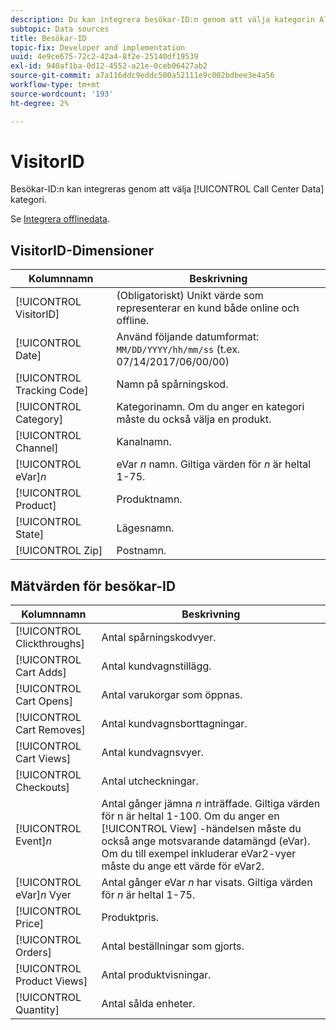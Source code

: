 ```yaml
---
description: Du kan integrera besökar-ID:n genom att välja kategorin Allmänt (transaktions-ID).
subtopic: Data sources
title: Besökar-ID
topic-fix: Developer and implementation
uuid: 4e9ce675-72c2-42a4-8f2e-25140df19539
exl-id: 940af1ba-0d12-4552-a21e-0ceb06427ab2
source-git-commit: a7a116ddc9eddc500a52111e9c002bdbee3e4a56
workflow-type: tm+mt
source-wordcount: '193'
ht-degree: 2%

---
```


# VisitorID

Besökar-ID:n kan integreras genom att välja [!UICONTROL Call Center Data] kategori.

Se [Integrera offlinedata](/help/import/c-data-sources/datasrc-integrating-offline-data.md).

## VisitorID-Dimensioner

| Kolumnnamn | Beskrivning |
|--- |--- |
| [!UICONTROL VisitorID] | (Obligatoriskt) Unikt värde som representerar en kund både online och offline. |
| [!UICONTROL Date] | Använd följande datumformat: `MM/DD/YYYY/hh/mm/ss` (t.ex. 07/14/2017/06/00/00) |
| [!UICONTROL Tracking Code] | Namn på spårningskod. |
| [!UICONTROL Category] | Kategorinamn. Om du anger en kategori måste du också välja en produkt. |
| [!UICONTROL Channel] | Kanalnamn. |
| [!UICONTROL eVar]*n* | eVar *n* namn. Giltiga värden för *n* är heltal 1-75. |
| [!UICONTROL Product] | Produktnamn. |
| [!UICONTROL State] | Lägesnamn. |
| [!UICONTROL Zip] | Postnamn. |

## Mätvärden för besökar-ID

| Kolumnnamn | Beskrivning |
| --- | --- |
| [!UICONTROL Clickthroughs] | Antal spårningskodvyer. |
| [!UICONTROL Cart Adds] | Antal kundvagnstillägg. |
| [!UICONTROL Cart Opens] | Antal varukorgar som öppnas. |
| [!UICONTROL Cart Removes] | Antal kundvagnsborttagningar. |
| [!UICONTROL Cart Views] | Antal kundvagnsvyer. |
| [!UICONTROL Checkouts] | Antal utcheckningar. |
| [!UICONTROL Event]*n* | Antal gånger jämna *n* inträffade. Giltiga värden för n är heltal 1-100.  Om du anger en [!UICONTROL View] -händelsen måste du också ange motsvarande datamängd (eVar). Om du till exempel inkluderar eVar2-vyer måste du ange ett värde för eVar2. |
| [!UICONTROL eVar]*n* Vyer | Antal gånger eVar *n* har visats. Giltiga värden för *n* är heltal 1-75. |
| [!UICONTROL Price] | Produktpris. |
| [!UICONTROL Orders] | Antal beställningar som gjorts. |
| [!UICONTROL Product Views] | Antal produktvisningar. |
| [!UICONTROL Quantity] | Antal sålda enheter. |
